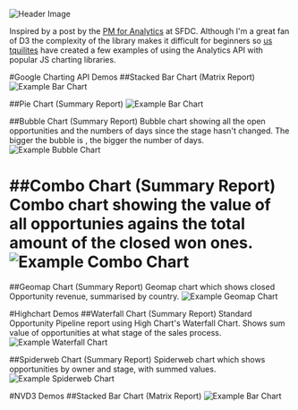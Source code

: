 ![Header Image](https://dl.dropboxusercontent.com/u/4151695/html/Analytics%20API/analytics-api.jpg)

Inspired by a post by the [PM for Analytics](https://medium.com/p/c87517ab52b1) at SFDC. Although I'm a great fan of D3 the complexity of the library makes it difficult for beginners so [us tquilites](http://tquila.com) have created a few examples of using the Analytics API with popular JS charting libraries.

#Google Charting API Demos
##Stacked Bar Chart (Matrix Report)
![Example Bar Chart](https://dl.dropboxusercontent.com/u/4151695/html/Analytics%20API/stacked-bar-chart-jquery.png)

##Pie Chart (Summary Report)
![Example Bar Chart](https://dl.dropboxusercontent.com/u/4151695/html/Analytics%20API/pie-chart.png)

##Bubble Chart (Summary Report)
Bubble chart showing all the open opportunities and the numbers of days since the stage hasn't changed. The bigger the bubble is , the bigger the number of days.
![Example Bubble Chart](https://dl.dropboxusercontent.com/s/jodsvckc1zluk4e/BubbleChart.png)

##Combo Chart (Summary Report)
Combo chart showing the value of all opportunies agains the total amount of the closed won ones.
![Example Combo Chart](https://dl.dropboxusercontent.com/s/7i8c7yc6ax1ywf5/ComboChart.png)
=======
##Geomap Chart (Summary Report)
Geomap chart which shows closed Opportunity revenue, summarised by country.
![Example Geomap Chart](http://i.imgur.com/fr6hFpx.png)

#Highchart Demos
##Waterfall Chart (Summary Report)
Standard Opportunity Pipeline report using High Chart's Waterfall Chart. Shows sum value of opportunities at what stage of the sales process.
![Example Waterfall Chart](http://i.imgur.com/9DFvPsc.png)

##Spiderweb Chart (Summary Report)
Spiderweb chart which shows opportunities by owner and stage, with summed values.
![Example Spiderweb Chart](http://i.imgur.com/i5KqWLt.png)

#NVD3 Demos
##Stacked Bar Chart (Matrix Report)
![Example Bar Chart](https://dl.dropboxusercontent.com/u/4151695/html/Analytics%20API/stacked-bar-chart-nvd3.png)
